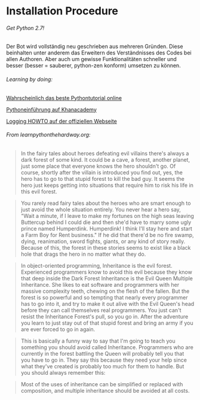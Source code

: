 Installation Procedure
==========

###### Get Python 2.7!

Der Bot wird vollständig neu geschrieben aus mehreren Gründen.
Diese beinhalten unter anderem das Erweitern des Verständnisses des Codes
bei allen Authoren. Aber auch um gewisse Funktionalitäten schneller und besser
(besser = sauberer, python-zen konform) umsetzen zu können.


###### Learning by doing:

[Wahrscheinlich das beste Pythontutorial online](http://learnpythonthehardway.org/book/)

[Pythoneinführung auf Khanacademy](https://www.khanacademy.org/science/computer-science-subject)

[Logging HOWTO auf der offiziellen Webseite](http://docs.python.org/2/howto/logging.html)


###### From learnpythonthehardway.org:
>In the fairy tales about heroes defeating evil villains there's always a dark forest of some kind.
>It could be a cave, a forest, another planet, just some place that everyone knows the hero shouldn't go.
>Of course, shortly after the villain is introduced you find out, yes, the hero has to go to that stupid forest to kill the bad guy.
>It seems the hero just keeps getting into situations that require him to risk his life in this evil forest.

>You rarely read fairy tales about the heroes who are smart enough to just avoid the whole situation entirely.
>You never hear a hero say, "Wait a minute, if I leave to make my fortunes on the high seas leaving Buttercup behind
>I could die and then she'd have to marry some ugly prince named Humperdink. Humperdink!
>I think I'll stay here and start a Farm Boy for Rent business." If he did that there'd be no fire swamp,
>dying, reanimation, sword fights, giants, or any kind of story really. Because of this, the forest in these stories
>seems to exist like a black hole that drags the hero in no matter what they do.

>In object-oriented programming, Inheritance is the evil forest. Experienced programmers know to avoid this evil
>because they know that deep inside the Dark Forest Inheritance is the Evil Queen Multiple Inheritance.
>She likes to eat software and programmers with her massive complexity teeth, chewing on the flesh of the fallen.
>But the forest is so powerful and so tempting that nearly every programmer has to go into it, and try to make it out alive with
>the Evil Queen's head before they can call themselves real programmers. You just can't resist the Inheritance Forest's pull, so you go in.
>After the adventure you learn to just stay out of that stupid forest and bring an army if you are ever forced to go in again.

>This is basically a funny way to say that I'm going to teach you something you should avoid called Inheritance.
>Programmers who are currently in the forest battling the Queen will probably tell you that you have to go in.
>They say this because they need your help since what they've created is probably too much for them to handle.
>But you should always remember this:

>Most of the uses of inheritance can be simplified or replaced with composition,
>and multiple inheritance should be avoided at all costs.
